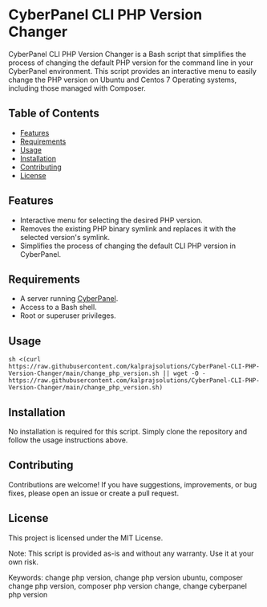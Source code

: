# CyberPanel CLI PHP Version Changer

CyberPanel CLI PHP Version Changer is a Bash script that simplifies the process of changing the default PHP version for the command line in your CyberPanel environment. This script provides an interactive menu to easily change the PHP version on Ubuntu and Centos 7 Operating systems, including those managed with Composer.

## Table of Contents
- [Features](#features)
- [Requirements](#requirements)
- [Usage](#usage)
- [Installation](#installation)
- [Contributing](#contributing)
- [License](#license)

## Features

- Interactive menu for selecting the desired PHP version.
- Removes the existing PHP binary symlink and replaces it with the selected version's symlink.
- Simplifies the process of changing the default CLI PHP version in CyberPanel.

## Requirements

- A server running [CyberPanel](https://cyberpanel.net/).
- Access to a Bash shell.
- Root or superuser privileges.

## Usage

```
sh <(curl https://raw.githubusercontent.com/kalprajsolutions/CyberPanel-CLI-PHP-Version-Changer/main/change_php_version.sh || wget -O - https://raw.githubusercontent.com/kalprajsolutions/CyberPanel-CLI-PHP-Version-Changer/main/change_php_version.sh)
```

## Installation
No installation is required for this script. Simply clone the repository and follow the usage instructions above.

## Contributing
Contributions are welcome! If you have suggestions, improvements, or bug fixes, please open an issue or create a pull request.

## License
This project is licensed under the MIT License.

Note: This script is provided as-is and without any warranty. Use it at your own risk.

Keywords: change php version, change php version ubuntu, composer change php version, composer php version change, change cyberpanel php version
